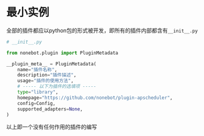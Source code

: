# 最小实例

全部的插件都应以python包的形式被开发，即所有的插件内部都含有`__init__.py`

```python
# __init__.py

from nonebot.plugin import PluginMetadata

__plugin_meta__ = PluginMetadata(
    name="插件名称",
    description="插件描述",
    usage="插件的使用方法",
    # ----- 以下为插件的选填项 -----
    type="library",
    homepage="https://github.com/nonebot/plugin-apscheduler",
    config=Config,
    supported_adapters=None,
)
```

以上即一个没有任何作用的插件的编写
